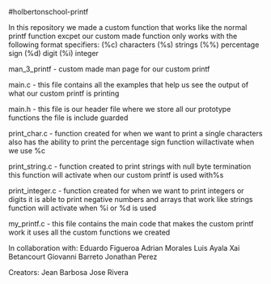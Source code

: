 #holbertonschool-printf

In this repository we made a custom function that works like the normal printf function excpet our custom made function only works with the following format specifiers: (%c) characters (%s) strings (%%) percentage sign (%d) digit (%i) integer

man_3_printf - custom made man page for our custom printf

main.c - this file contains all the examples that help us see the output of what our custom printf is printing

main.h - this file is our header file where we store all our prototype functions the file is include guarded

print_char.c - function created for when we want to print a single characters also has the ability to print the percentage sign function willactivate when we use %c

print_string.c - function created to print strings with null byte termination this function will activate when our custom printf is used with%s

print_integer.c - function created for when we want to print integers or digits it is able to print negative numbers and arrays that work like strings function will activate when %i or %d is used

my_printf.c - this file contains the main code that makes the custom printf work it uses all the custom functions we created

In collaboration with: Eduardo Figueroa Adrian Morales Luis Ayala Xai Betancourt Giovanni Barreto Jonathan Perez

Creators: Jean Barbosa Jose Rivera
